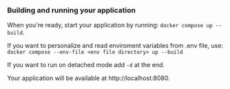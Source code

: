 ### Building and running your application

When you're ready, start your application by running:
`docker compose up --build`.

If you want to personalize and read enviroment variables from .env file, use:
`docker compose --env-file <env file directory> up --build`

If you want to run on detached mode add `-d` at the end.

Your application will be available at http://localhost:8080.
